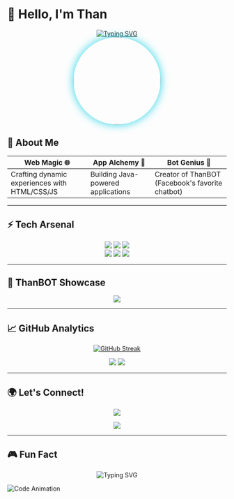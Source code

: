 # 👋 Hello, I'm Than

<div align="center">
  <a href="#">
    <img src="https://readme-typing-svg.demolab.com?font=Fira+Code&size=30&duration=2800&pause=1000&color=22D3E6&center=true&vCenter=true&width=500&lines=Frontend+Developer;Java+Apps+Creator;Chatbot+Innovator" alt="Typing SVG" />
  </a>
</div>

<div align="center">
  <img src="https://i.imgur.com/RLNleX5.jpeg" width="200" height="200" style="border-radius:50%;box-shadow:0 0 20px #22d3e6;transition:transform 0.3s;" onmouseover="this.style.transform='rotate(5deg)'" onmouseout="this.style.transform='rotate(0deg)'">
</div>

## 🚀 About Me

<div align="center">
  
| **Web Magic** 🌐 | **App Alchemy** 📱 | **Bot Genius** 🤖 |
|------------------|--------------------|-------------------|
| Crafting dynamic experiences with HTML/CSS/JS | Building Java-powered applications | Creator of ThanBOT (Facebook's favorite chatbot) |

</div>

---

## ⚡ Tech Arsenal

<p align="center">
  <img src="https://img.shields.io/badge/HTML5-E34F26?style=for-the-badge&logo=html5&logoColor=white&labelColor=000&color=22D3E6">
  <img src="https://img.shields.io/badge/CSS3-1572B6?style=for-the-badge&logo=css3&logoColor=white&labelColor=000&color=22D3E6">
  <img src="https://img.shields.io/badge/JavaScript-F7DF1E?style=for-the-badge&logo=javascript&logoColor=black&labelColor=000&color=22D3E6">
  <br>
  <img src="https://img.shields.io/badge/Bootstrap-7952B3?style=for-the-badge&logo=bootstrap&logoColor=white&labelColor=000&color=22D3E6">
  <img src="https://img.shields.io/badge/Python-3776AB?style=for-the-badge&logo=python&logoColor=white&labelColor=000&color=22D3E6">
  <img src="https://img.shields.io/badge/Java-007396?style=for-the-badge&logo=java&logoColor=white&labelColor=000&color=22D3E6">
</p>

---

## 🤖 ThanBOT Showcase

<div align="center">
  <a href="#">
    <img src="https://img.shields.io/badge/Meet_My_Creation-FF0000?style=for-the-badge&logo=facebook&logoColor=white&labelColor=000&color=22D3E6">
  </a>
</div>

---

## 📈 GitHub Analytics

<div align="center">
  
[![GitHub Streak](https://streak-stats.demolab.com?user=Than&theme=react&border_radius=10&date_format=M%20j%5B%2C%20Y%5D)](https://git.io/streak-stats)

</div>

<div align="center">
  <img src="https://github-readme-stats.vercel.app/api?username=Than&show_icons=true&theme=react&border_radius=10&include_all_commits=true">
  <img src="https://github-readme-stats.vercel.app/api/top-langs/?username=Than&layout=compact&theme=react&border_radius=10">
</div>

---

## 🌍 Let's Connect!

<p align="center">
  <a href="https://www.facebook.com/Mgasy.mg">
    <img src="https://img.shields.io/badge/Chat_with_ThanBOT-1877F2?style=for-the-badge&logo=facebook&logoColor=white&labelColor=000&color=22D3E6">
  </a>
</p>

<div align="center">
  <img src="https://komarev.com/ghpvc/?username=Than&style=flat-square&color=22D3E6">
</div>

---

## 🎮 Fun Fact

<div align="center">
  <img src="https://readme-typing-svg.demolab.com?font=Fira+Code&size=18&duration=2000&pause=1000&color=22D3E6&center=true&vCenter=true&width=500&lines=ThanBOT+has+answered+1000%2B+questions!;Code+by+day%2C+debug+by+night;Java+enthusiast+since+2019;Always+experimenting+with+new+ideas" alt="Typing SVG">
</div>

![Code Animation](https://media.giphy.com/media/coxQHKASG60HrHtvkt/giphy.gif)